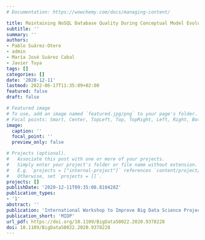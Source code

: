 ```yaml
---
# Documentation: https://wowchemy.com/docs/managing-content/

title: Maintaining NoSQL Database Quality During Conceptual Model Evolution
subtitle: ''
summary: ''
authors:
- Pablo Suárez-Otero
- admin
- María José Suárez Cabal
- Javier Tuya
tags: []
categories: []
date: '2020-12-11'
lastmod: 2022-06-17T11:35:09+02:00
featured: false
draft: false

# Featured image
# To use, add an image named `featured.jpg/png` to your page's folder.
# Focal points: Smart, Center, TopLeft, Top, TopRight, Left, Right, BottomLeft, Bottom, BottomRight.
image:
  caption: ''
  focal_point: ''
  preview_only: false

# Projects (optional).
#   Associate this post with one or more of your projects.
#   Simply enter your project's folder or file name without extension.
#   E.g. `projects = ["internal-project"]` references `content/project/deep-learning/index.md`.
#   Otherwise, set `projects = []`.
projects: []
publishDate: '2020-12-11T09:35:08.810428Z'
publication_types:
- '1'
abstract: ''
publication: 'International Workshop to Improve Big Data Science Project Team Processes'
publication_short: 'MIDP'
url_pdf: https://doi.org/10.1109/BigData50022.2020.9378228
doi: 10.1109/BigData50022.2020.9378228
---
```

